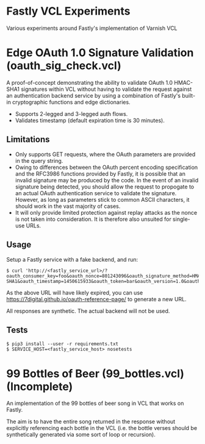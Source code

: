 # Fastly VCL Experiments
Various experiments around Fastly's implementation of Varnish VCL

# Edge OAuth 1.0 Signature Validation (oauth_sig_check.vcl)
A proof-of-concept demonstrating the ability to validate OAuth 1.0 HMAC-SHA1 signatures within VCL without having to validate the request against an authentication backend service by using a combination of Fastly's built-in cryptographic functions and edge dictionaries.

* Supports 2-legged and 3-legged auth flows.
* Validates timestamp (default expiration time is 30 minutes).

## Limitations
* Only supports GET requests, where the OAuth parameters are provided in the query string.
* Owing to differences between the OAuth percent encoding specification and the RFC3986 functions provided by Fastly, it is possible that an invalid signature may be produced by the code. In the event of an invalid signature being detected, you should allow the request to propogate to an actual OAuth authentication service to validate the signature. However, as long as parameters stick to common ASCII characters, it should work in the vast majority of cases.
* It will only provide limited protection against replay attacks as the nonce is not taken into consideration. It is therefore also unsuited for single-use URLs.

## Usage
Setup a Fastly service with a fake backend, and run:

```
$ curl 'http://<fastly_service_url>/?oauth_consumer_key=foo&oauth_nonce=801243096&oauth_signature_method=HMAC-SHA1&oauth_timestamp=1450615933&oauth_token=bar&oauth_version=1.0&oauth_signature=dKVOZboE9tthtQzfCjqYsVYvkhU%3D'
```

As the above URL will have likely expired, you can use https://7digital.github.io/oauth-reference-page/ to generate a new URL.


All responses are synthetic. The actual backend will not be used.

## Tests
```
$ pip3 install --user -r requirements.txt
$ SERVICE_HOST=<fastly_service_host> nosetests
```

# 99 Bottles of Beer (99_bottles.vcl) (Incomplete)
An implementation of the 99 bottles of beer song in VCL that works on Fastly.

The aim is to have the entire song returned in the response without explicitly referencing each bottle in the VCL (i.e. the bottle verses should be synthetically generated via some sort of loop or recursion).
